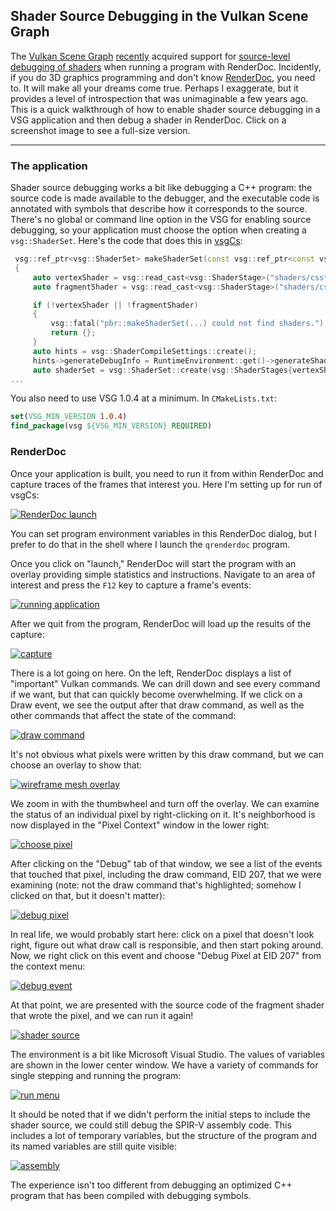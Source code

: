 ## Shader Source Debugging in the Vulkan Scene Graph

The [Vulkan Scene Graph](https://github.com/vsg-dev/VulkanSceneGraph)
[recently](https://github.com/vsg-dev/VulkanSceneGraph/pull/748)
acquired support for [source-level debugging of shaders](https://youtu.be/Fja4lT508cA) when running a
program with RenderDoc. Incidently, if you do 3D graphics programming
and don't know [RenderDoc](https://renderdoc.org/), you need to. It
will make all your dreams come true. Perhaps I exaggerate,
but it provides a level of introspection that was unimaginable a few
years ago. This is a quick walkthrough of how to enable shader source
debugging in a VSG application and then debug a shader in
RenderDoc. Click on a screenshot image to see a full-size version.

---

### The application

Shader source debugging works a bit like debugging a C++ program: the
source code is made available to the debugger, and the executable code
is annotated with symbols that describe how it corresponds to the
source. There's no global or command line option in the VSG for
enabling source debugging, so your application must choose the option
when creating a `vsg::ShaderSet`. Here's the code that does this in
[vsgCs](https://github.com/timoore/vsgCs):

```C++
 vsg::ref_ptr<vsg::ShaderSet> makeShaderSet(const vsg::ref_ptr<const vsg::Options>& options)
 {
     auto vertexShader = vsg::read_cast<vsg::ShaderStage>("shaders/csstandard.vert", options);
     auto fragmentShader = vsg::read_cast<vsg::ShaderStage>("shaders/csstandard_pbr.frag", options);

     if (!vertexShader || !fragmentShader)
     {
         vsg::fatal("pbr::makeShaderSet(...) could not find shaders.");
         return {};
     }
     auto hints = vsg::ShaderCompileSettings::create();
     hints->generateDebugInfo = RuntimeEnvironment::get()->generateShaderDebugInfo;
     auto shaderSet = vsg::ShaderSet::create(vsg::ShaderStages{vertexShader, fragmentShader}, hints);
...
```

You also need to use VSG 1.0.4 at a minimum. In `CMakeLists.txt`:

```CMake
set(VSG_MIN_VERSION 1.0.4)
find_package(vsg ${VSG_MIN_VERSION} REQUIRED)
```

### RenderDoc

Once your application is built, you need to run it from within
RenderDoc and capture traces of the frames that interest you. Here I'm
setting up for run of vsgCs:

[![RenderDoc launch](/assets/launch.png)](/assets/launch.png)

You can set program environment variables in this RenderDoc dialog,
but I prefer to do that in the shell where I launch the `qrenderdoc`
program.

Once you click on "launch," RenderDoc will start the program with an
overlay providing simple statistics and instructions. Navigate to an
area of interest and press the `F12` key to capture a frame's events:

[![running application](/assets/app.png)](/assets/app.png)

After we quit from the program, RenderDoc will load up the results of
the capture:

[![capture](/assets/capture.png)](/assets/capture.png)

There is a lot going on here. On the left,  RenderDoc displays a list
of "important" Vulkan commands. We can drill down and see every
command if we want, but that can quickly become overwhelming. If we
click on a Draw event, we see the output after that draw command, as
well as the other commands that affect the state of the command:

[![draw command](/assets/drawcall.png)](/assets/drawcall.png)

It's not obvious what pixels were written by this draw command, but we
can choose an overlay to show that:

[![wireframe mesh overlay](/assets/hilite.png)](/assets/hilite.png)

We zoom in with the thumbwheel and turn off the overlay. We can
examine the status of an individual pixel by right-clicking on
it. It's neighborhood is now displayed in the "Pixel Context" window
in the lower right:

[![choose pixel](/assets/choose.png)](/assets/choose.png)

After clicking on the "Debug" tab of that window, we see a list of the
events that touched that pixel, including the draw command, EID 207, that we
were examining (note: not the draw command that's highlighted; somehow
I clicked on that, but it doesn't matter):

[![debug pixel](/assets/debug-pixel.png)](/assets/debug-pixel.png)

In real life, we would probably start here: click on a pixel that
doesn't look right, figure out what draw call is responsible, and then
start poking around. Now, we right click on this event and choose
"Debug Pixel at EID 207" from the context menu:

[![debug event](/assets/debug-event2.png)](/assets/debug-event2.png)

At that point, we are presented with the source code of the fragment shader
that wrote the pixel, and we can run it again!

[![shader source](/assets/shader-source.png)](/assets/shader-source.png)

The environment is a bit like Microsoft Visual Studio. The values of
variables are shown in the lower center window. We have a variety of
commands for single stepping and running the program:

[![run menu](/assets/menu-crop.png)](/assets/menu-crop.png)

It should be noted that if we didn't perform the initial steps to
include the shader source, we could still debug the SPIR-V assembly
code. This includes a lot of temporary variables, but the structure of
the program and its named variables are still quite visible:

[![assembly](/assets/assembly.png)](/assets/assembly.png)

The experience isn't too different from debugging an optimized C++ program that
has been compiled with debugging symbols.

